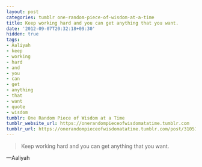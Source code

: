 ```yaml
---
layout: post
categories: tumblr one-random-piece-of-wisdom-at-a-time
title: Keep working hard and you can get anything that you want.
date: '2012-09-07T20:32:18+09:30'
hidden: true
tags:
- Aaliyah
- keep
- working
- hard
- and
- you
- can
- get
- anything
- that
- want
- quote
- wisdom
tumblr: One Random Piece of Wisdom at a Time
tumblr_website_url: https://onerandompieceofwisdomatatime.tumblr.com
tumblr_url: https://onerandompieceofwisdomatatime.tumblr.com/post/31051541054/keep-working-hard-and-you-can-get-anything-that
---
```

> Keep working hard and you can get anything that you want.

—Aaliyah

